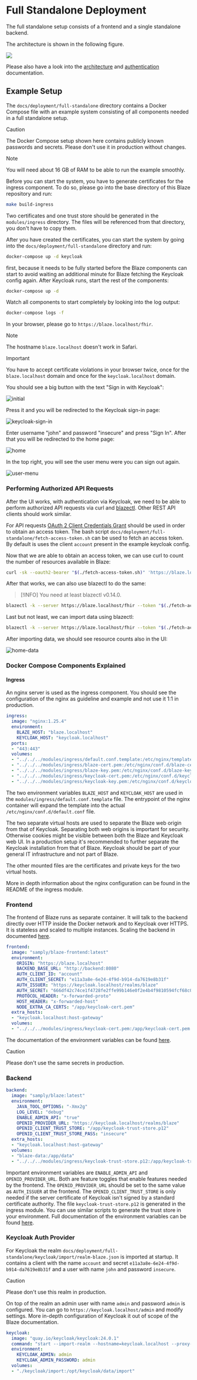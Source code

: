 # Full Standalone Deployment

The full standalone setup consists of a frontend and a single standalone backend. 

The architecture is shown in the following figure.

![](../architecture/frontend-architecture.png)

Please also have a look into the [architecture](../architecture.md) and [authentication](../authentication.md) documentation.

## Example Setup

The `docs/deployment/full-standalone` directory contains a Docker Compose file with an example system consisting of all components needed in a full standalone setup.

> [!CAUTION]
> The Docker Compose setup shown here contains publicly known passwords and secrets. Please don't use it in production without changes.

> [!NOTE]
> You will need about 16 GB of RAM to be able to run the example smoothly. 

Before you can start the system, you have to generate certificates for the ingress component. To do so, please go into the base directory of this Blaze repository and run:

```sh
make build-ingress
```

Two certificates and one trust store should be generated in the `modules/ingress` directory. The files will be referenced from that directory, you don't have to copy them.

After you have created the certificates, you can start the system by going into the `docs/deployment/full-standalone` directory and run:

```sh
docker-compose up -d keycloak
```

first, because it needs to be fully started before the Blaze components can start to avoid waiting an additional minute for Blaze fetching the Keycloak config again. After Keycloak runs, start the rest of the components:  

```sh
docker-compose up -d
```

Watch all components to start completely by looking into the log output:

```sh
docker-compose logs -f
```

In your browser, please go to `https://blaze.localhost/fhir`. 

> [!NOTE]
> The hostname `blaze.localhost` doesn't work in Safari.

> [!IMPORTANT]
> You have to accept certificate violations in your browser twice, once for the `blaze.localhost` domain and once for the `keycloak.localhost` domain.

You should see a big button with the text "Sign in with Keycloak":

![initial](./full-standalone/screenshots/initial.png)

Press it and you will be redirected to the Keycloak sign-in page:

![keycloak-sign-in](./full-standalone/screenshots/keycloak-sign-in.png)

Enter username "john" and password "insecure" and press "Sign In". After that you will be redirected to the home page:

![home](./full-standalone/screenshots/home.png)

In the top right, you will see the user menu were you can sign out again.

![user-menu](./full-standalone/screenshots/user-menu.png)

### Performing Authorized API Requests

After the UI works, with authentication via Keycloak, we need to be able to perform authorized API requests via curl and [blazectl][1]. Other REST API clients should work similar.

For API requests [OAuth 2 Client Credentials Grant][2] should be used in order to obtain an access token. The bash script `docs/deployment/full-standalone/fetch-access-token.sh` can be used to fetch an access token. By default is uses the client `account` present in the example keycloak config.

Now that we are able to obtain an access token, we can use curl to count the number of resources available in Blaze:

```sh
curl -sk --oauth2-bearer "$(./fetch-access-token.sh)" 'https://blaze.localhost/fhir?_summary=count'
```

After that works, we can also use blazectl to do the same:

> [!INFO]
> You need at least blazectl v0.14.0.

```sh
blazectl -k --server https://blaze.localhost/fhir --token "$(./fetch-access-token.sh)" count-resources
```

Last but not least, we can import data using blazectl:

```sh
blazectl -k --server https://blaze.localhost/fhir --token "$(./fetch-access-token.sh)" upload ../../../.github/test-data/synthea
```

After importing data, we should see resource counts also in the UI:

![home-data](./full-standalone/screenshots/home-data.png)

### Docker Compose Components Explained

#### Ingress

An nginx server is used as the ingress component. You should see the configuration of the nginx as guideline and example and not use it 1:1 in production.

```yaml
ingress:
  image: "nginx:1.25.4"
  environment:
    BLAZE_HOST: "blaze.localhost"
    KEYCLOAK_HOST: "keycloak.localhost"
  ports:
  - "443:443"
  volumes:
  - "../../../modules/ingress/default.conf.template:/etc/nginx/templates/default.conf.template:ro"
  - "../../../modules/ingress/blaze-cert.pem:/etc/nginx/conf.d/blaze-cert.pem:ro"
  - "../../../modules/ingress/blaze-key.pem:/etc/nginx/conf.d/blaze-key.pem:ro"
  - "../../../modules/ingress/keycloak-cert.pem:/etc/nginx/conf.d/keycloak-cert.pem:ro"
  - "../../../modules/ingress/keycloak-key.pem:/etc/nginx/conf.d/keycloak-key.pem:ro"
```

The two environment variables `BLAZE_HOST` and `KEYCLOAK_HOST` are used in the `modules/ingress/default.conf.template` file. The entrypoint of the nginx container will expand the template into the actual `/etc/nginx/conf.d/default.conf` file.

The two separate virtual hosts are used to separate the Blaze web origin from that of Keycloak. Separating both web origins is important for security. Otherwise cookies might be visible between both the Blaze and Keycloak web UI. In a production setup it's recommended to further separate the Keycloak installation from that of Blaze. Keycloak should be part of your general IT infrastructure and not part of Blaze.

The other mounted files are the certificates and private keys for the two virtual hosts.

More in depth information about the nginx configuration can be found in the README of the ingress module.

### Frontend

The frontend of Blaze runs as separate container. It will talk to the backend directly over HTTP inside the Docker network and to Keycloak over HTTPS. It is stateless and scaled to multiple instances. Scaling the backend in documented [here](./distributed-backend.md).

```yaml
frontend:
  image: "samply/blaze-frontend:latest"
  environment:
    ORIGIN: "https://blaze.localhost"
    BACKEND_BASE_URL: "http://backend:8080"
    AUTH_CLIENT_ID: "account"
    AUTH_CLIENT_SECRET: "e11a3a8e-6e24-4f9d-b914-da7619e8b31f"
    AUTH_ISSUER: "https://keycloak.localhost/realms/blaze"
    AUTH_SECRET: "666df42c74ce1f4728fe2ffe99b146e0f2e4b4f9810594fcf68c0330495bca0f"
    PROTOCOL_HEADER: "x-forwarded-proto"
    HOST_HEADER: "x-forwarded-host"
    NODE_EXTRA_CA_CERTS: "/app/keycloak-cert.pem"
  extra_hosts:
  - "keycloak.localhost:host-gateway"
  volumes:
  - "../../../modules/ingress/keycloak-cert.pem:/app/keycloak-cert.pem:ro"
```

The documentation of the environment variables can be found [here](./environment-variables.md).

> [!CAUTION]
> Please don't use the same secrets in production.

### Backend

```yaml 
backend:
  image: "samply/blaze:latest"
  environment:
    JAVA_TOOL_OPTIONS: "-Xmx2g"
    LOG_LEVEL: "debug"
    ENABLE_ADMIN_API: "true"
    OPENID_PROVIDER_URL: "https://keycloak.localhost/realms/blaze"
    OPENID_CLIENT_TRUST_STORE: "/app/keycloak-trust-store.p12"
    OPENID_CLIENT_TRUST_STORE_PASS: "insecure"
  extra_hosts:
  - "keycloak.localhost:host-gateway"
  volumes:
  - "blaze-data:/app/data"
  - "../../../modules/ingress/keycloak-trust-store.p12:/app/keycloak-trust-store.p12:ro"
```

Important environment variables are `ENABLE_ADMIN_API` and `OPENID_PROVIDER_URL`. Both are feature toggles that enable features needed by the frontend. The `OPENID_PROVIDER_URL` should be set to the same value as `AUTH_ISSUER` at the frontend. The `OPENID_CLIENT_TRUST_STORE` is only needed if the server certificate of Keycloak isn't signed by a standard certificate authority. The file `keycloak-trust-store.p12` is generated in the ingress module. You can use similar scripts to generate the trust store in your environment. Full documentation of the environment variables can be found [here](./environment-variables.md).

### Keycloak Auth Provider

For Keycloak the realm `docs/deployment/full-standalone/keycloak/import/realm-blaze.json` is imported at startup. It contains a client with the name `account` and secret `e11a3a8e-6e24-4f9d-b914-da7619e8b31f` and a user with name `john` and password `insecure`.

> [!CAUTION]
> Please don't use this realm in production.

On top of the realm an admin user with name `admin` and password `admin` is configured. You can go to `https://keycloak.localhost/admin` and modify settings. More in-depth configuration of Keycloak it out of scope of the Blaze documentation.

```yaml
keycloak:
  image: "quay.io/keycloak/keycloak:24.0.1"
  command: "start --import-realm --hostname=keycloak.localhost --proxy-headers forwarded --http-enabled true"
  environment:
    KEYCLOAK_ADMIN: admin
    KEYCLOAK_ADMIN_PASSWORD: admin
  volumes:
  - "./keycloak/import:/opt/keycloak/data/import"
```

[1]: <https://github.com/samply/blazectl>
[2]: <https://datatracker.ietf.org/doc/html/rfc6749#section-4.4>
